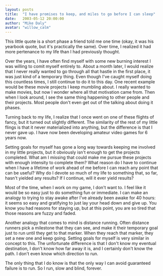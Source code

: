 ```yaml
---
layout: posts
title:  "I have promises to keep, and miles to go before I can sleep"
date:   2003-05-12 20:00:00
author: "Mike Daly"
avatar: "willow_calm"
---
```

This little quote is a short phase a friend told me one time (okay, it was his yearbook quote, but it's practically the same). Over time, I realized it had more pertenance to my life than I had previously thought.

 Over the years, I have often find myself with some new burning interest I was willing to comit myself entirely to. About a month later, I would realize that I never really wanted to go through all that hastle in the first place, it was just kind of a temporary thing. Even though I've caught myself doing this countless times, I still continue to do it to this day. One recent example would be these movie projects I keep mumbling about. I really wanted to make movies, but now I wonder where all that motivation came from. Then when I look around, I see the same thing happening to other people and their projects. Most people don't even get out of the talking about doing it phases.

 Turning back to my life, I realize that I once went on one of these flights of fancy, but it turned out slightly different. The similarity of the rest of my little flings is that it never materialized into anything, but the difference is that I never gave up. I have now been developing amateur video games for 6 years now.

 Setting goals for myself has gone a long way towards keeping me involved in my little projects, but it obviously isn't enough to get the projects completed. What am I missing that could make me pursue these projects with enough intensity to complete them? What reason do I have to continue when I have a lifetime of work ahead of me before I can reach any point that can be useful? Why do I devote so much of my life to something that, so far, hasn't yielded any results? If I continue, will it ever yield results?

 Most of the time, when I work on my game, I don't want to. I feel like it would be so easy just to do something fun or immediate. I can make an analogy to trying to stay awake after I've already been awake for 40 hours: it seems so easy and gratifying to just lay your head down and give up. You know you had reasons for staying up, but at this point, you are so tired that those reasons are fuzzy and faded.

 Another analogy that comes to mind is distance running. Often distance runners pick a milestone that they can see, and make it their temporary goal just to run until they get to that marker. When they reach that marker, they set a new one and keep going. Setting goals for myself is very similar in concept to this. The unfortunate difference is that I don't know my eventual destination, I don't know how far away it is, and I certainly don't know the path. I don't even know which direction to run.

 The only thing that I do know is that the only way I can avoid guaranteed failure is to run. So I run, slow and blind, forever.